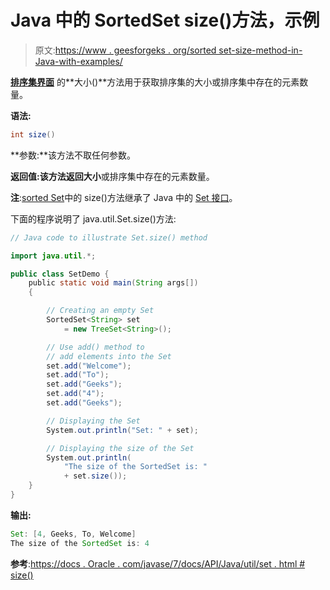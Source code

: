 # Java 中的 SortedSet size()方法，示例

> 原文:[https://www . geesforgeks . org/sorted set-size-method-in-Java-with-examples/](https://www.geeksforgeeks.org/sortedset-size-method-in-java-with-examples/)

**[排序集界面](https://www.geeksforgeeks.org/sortedset-java-examples/)** 的**大小()**方法用于获取排序集的大小或排序集中存在的元素数量。

**语法:**

```java
int size()

```

**参数:**该方法不取任何参数。

**返回值:**该方法返回**大小**或排序集中存在的元素数量。

**注**:[sorted Set](https://www.geeksforgeeks.org/sortedset-java-examples/)中的 size()方法继承了 Java 中的 [Set 接口](https://www.geeksforgeeks.org/set-in-java/)。

下面的程序说明了 java.util.Set.size()方法:

```java
// Java code to illustrate Set.size() method

import java.util.*;

public class SetDemo {
    public static void main(String args[])
    {

        // Creating an empty Set
        SortedSet<String> set
            = new TreeSet<String>();

        // Use add() method to
        // add elements into the Set
        set.add("Welcome");
        set.add("To");
        set.add("Geeks");
        set.add("4");
        set.add("Geeks");

        // Displaying the Set
        System.out.println("Set: " + set);

        // Displaying the size of the Set
        System.out.println(
            "The size of the SortedSet is: "
            + set.size());
    }
}
```

**输出:**

```java
Set: [4, Geeks, To, Welcome]
The size of the SortedSet is: 4

```

**参考**:[https://docs . Oracle . com/javase/7/docs/API/Java/util/set . html # size()](https://docs.oracle.com/javase/7/docs/api/java/util/Set.html#size())
